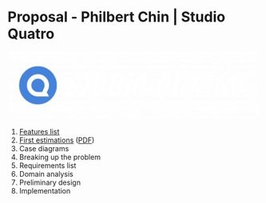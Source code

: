 # Proposal - Philbert Chin | Studio Quatro

![Studio Quatro](docs/figures/studioquatro.png)

1. [Features list](docs/1-features_list.md)
2. [First estimations](docs/2-first_approach.md) ([PDF](docs/2-first_approach.pdf))
3. Case diagrams
4. Breaking up the problem
5. Requirements list
6. Domain analysis
7. Preliminary design
8. Implementation

